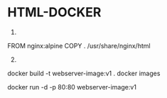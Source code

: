 # HTML-DOCKER

1.
FROM nginx:alpine
COPY . /usr/share/nginx/html

2.
docker build -t webserver-image:v1 .
docker images

docker run -d -p 80:80 webserver-image:v1

